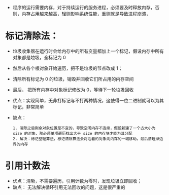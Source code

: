- 程序的运行需要内存，对于持续运行的服务进程，必须要及时释放内存，否则，内存占用越来越高，轻则影响系统性能，重则就是导致进程崩溃，

# 标记清除法：

- 垃圾收集器在运行时会给内存中的所有变量都加上一个标记，假设内存中所有对象都是垃圾，全标记为 0
- 然后从各个根对象开始遍历，把不是垃圾的节点改成 1；
- 清除所有标记为 0 的垃圾，销毁并回收它们所占用的内存空间
- 最后， 把所有内存中对象标记修改为 0，等待下一轮垃圾回收

- 优点：实现简单，无非打标记与不打两种情况，这使得一位二进制就可以为其标记，非常简单

- 缺点：

      1. 清除之后剩余对象位置是不变的，导致空闲内存不连续，假设新建了一个占大小为 size 的对象，那必须单项遍历找出大于 size 的内存块才能为其分配
      2. 解决：标记整理算法，标记清除算法会将活着的对象向内存的一端移动，最后清理掉边界的内存

# 引用计数法

- 优点：清晰，不需要遍历，引用计数为零时，发现垃圾立即回收；
- 缺点： 无法解决循环引用无法回收的问题，这是很严重的
